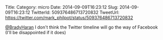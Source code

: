 Title: 
Category: micro
Date: 2014-09-09T16:23:12
Slug: 2014-09-09T16:23:12
TwitterId: 509376486713720832
TweetUrl: https://twitter.com/mark_philpot/status/509376486713720832

[@BradyHaran](https://twitter.com/BradyHaran) I don't think the Twitter timeline will go the way of Facebook (I'll be disappointed if it does)